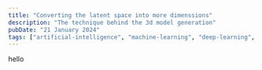 ```yaml
---
title: "Converting the latent space into more dimenssions"
description: "The technique behind the 3d model generation"
pubDate: "21 January 2024"
tags: ["artificial-intelligence", "machine-learning", "deep-learning", "draft"]
---
```


hello
